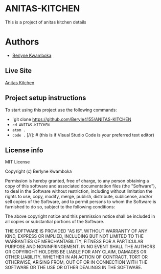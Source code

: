 # ANITAS-KITCHEN
This is a project of anitas kitchen details

# Authors
- [Berlyne Kwamboka](https://github.com/Beryle4155)

## Live Site
[Anitas Kitchen](https://beryle4155.github.io/ANITAS-KITCHEN/)

## Project setup instructions
To start using this project use the following commands:

- `git clone https://github.com/Beryle4155/ANITAS-KITCHEN
- `cd ANITAS-KITCHEN`
- `atom .`
- `code .` [//]: # (this is if Visual Studio Code is your preferred text editor)

## License info
MIT License

Copyright (c) Berlyne Kwamboka

Permission is hereby granted, free of charge, to any person obtaining a copy
of this software and associated documentation files (the "Software"), to deal
in the Software without restriction, including without limitation the rights
to use, copy, modify, merge, publish, distribute, sublicense, and/or sell
copies of the Software, and to permit persons to whom the Software is
furnished to do so, subject to the following conditions:

The above copyright notice and this permission notice shall be included in all
copies or substantial portions of the Software.

THE SOFTWARE IS PROVIDED "AS IS", WITHOUT WARRANTY OF ANY KIND, EXPRESS OR
IMPLIED, INCLUDING BUT NOT LIMITED TO THE WARRANTIES OF MERCHANTABILITY,
FITNESS FOR A PARTICULAR PURPOSE AND NONINFRINGEMENT. IN NO EVENT SHALL THE
AUTHORS OR COPYRIGHT HOLDERS BE LIABLE FOR ANY CLAIM, DAMAGES OR OTHER
LIABILITY, WHETHER IN AN ACTION OF CONTRACT, TORT OR OTHERWISE, ARISING FROM,
OUT OF OR IN CONNECTION WITH THE SOFTWARE OR THE USE OR OTHER DEALINGS IN THE
SOFTWARE.
